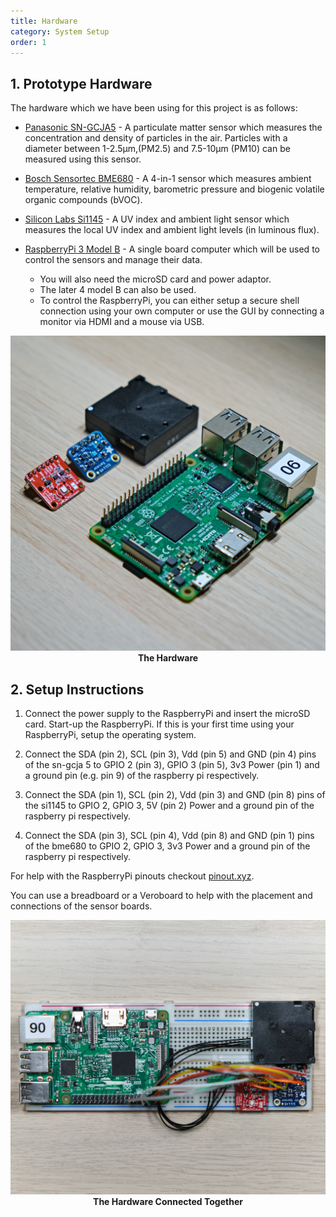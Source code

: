 ```yaml
---
title: Hardware
category: System Setup
order: 1
---
```


## 1. Prototype Hardware

The hardware which we have been using for this project is as follows:
-   [Panasonic SN-GCJA5](https://na.industrial.panasonic.com/products/sensors/air-quality-gas-flow-sensors/lineup/laser-type-pm-sensor/series/123557/model/123559) - A particulate matter sensor which measures the concentration and density of particles in the air. Particles with a diameter between 1-2.5µm,(PM2.5) and 7.5-10µm (PM10) can be measured using this sensor.

-   [Bosch Sensortec BME680](https://www.bosch-sensortec.com/products/environmental-sensors/gas-sensors/bme680/) - A 4-in-1 sensor which measures ambient temperature, relative humidity, barometric pressure and biogenic volatile organic compounds (bVOC).

-   [Silicon Labs Si1145](https://www.silabs.com/sensors/optical/si114x) - A UV index and ambient light sensor which measures the local UV index and ambient light levels (in luminous flux).

-   [RaspberryPi 3 Model B](https://www.raspberrypi.org/products/raspberry-pi-3-model-b/) - A single board computer which will be used to control the sensors and manage their data.
	- You will also need the microSD card and power adaptor.
	- The later 4 model B can also be used.
	- To control the RaspberryPi, you can either setup a secure shell connection using your own computer or use the GUI by connecting a monitor via HDMI and a mouse via USB.

<div align = "center">
<img src="/images/DSCF1502_square.jpg">
<br>
<a> <b>The Hardware</b> </a>
</div>
<a>
</a>

## 2. Setup Instructions

1. Connect the power supply to the RaspberryPi and insert the microSD card. Start-up the RaspberryPi. If this is your first time using your RaspberryPi, setup the operating system.

2. Connect the SDA (pin 2), SCL (pin 3), Vdd (pin 5) and GND (pin 4) pins of the sn-gcja 5 to GPIO 2 (pin 3), GPIO 3 (pin 5), 3v3 Power (pin 1) and a ground pin (e.g. pin 9) of the raspberry pi respectively.

3. Connect the SDA (pin 1), SCL (pin 2), Vdd (pin 3) and GND (pin 8) pins of the si1145 to GPIO 2, GPIO 3, 5V (pin 2) Power and a ground pin of the raspberry pi respectively.

4. Connect the SDA (pin 3), SCL (pin 4), Vdd (pin 8) and GND (pin 1) pins of the bme680 to GPIO 2, GPIO 3, 3v3 Power and a ground pin of the raspberry pi respectively.

For help with the RaspberryPi pinouts checkout [pinout.xyz](https://pinout.xyz/).

You can use a breadboard or a Veroboard to help with the placement and connections of the sensor boards.

<div align = "center">
<img src="/images/DSCF1505_square.jpg">
<br>
<a> <b>The Hardware Connected Together</b> </a>
</div>
<a>
</a>
